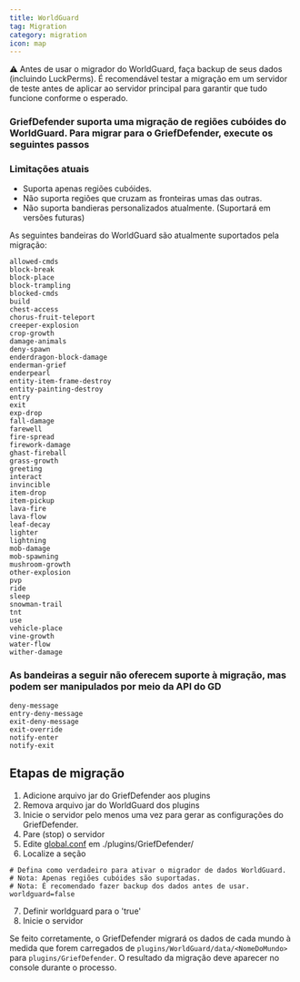 ```yaml
---
title: WorldGuard
tag: Migration
category: migration
icon: map
---
```


:warning: Antes de usar o migrador do WorldGuard, faça backup de seus dados (incluindo LuckPerms). É recomendável testar a migração em um servidor de teste antes de aplicar ao servidor principal para garantir que tudo funcione conforme o esperado.

### GriefDefender suporta uma migração de regiões cubóides do WorldGuard. Para migrar para o GriefDefender, execute os seguintes passos

### Limitações atuais
* Suporta apenas regiões cubóides.
* Não suporta regiões que cruzam as fronteiras umas das outras.
* Não suporta bandieras personalizados atualmente. (Suportará em versões futuras)

As seguintes bandeiras do WorldGuard são atualmente suportados pela migração:
```
allowed-cmds
block-break
block-place
block-trampling
blocked-cmds
build
chest-access
chorus-fruit-teleport
creeper-explosion
crop-growth
damage-animals
deny-spawn
enderdragon-block-damage
enderman-grief
enderpearl
entity-item-frame-destroy
entity-painting-destroy
entry
exit
exp-drop
fall-damage
farewell
fire-spread
firework-damage
ghast-fireball
grass-growth
greeting
interact
invincible
item-drop
item-pickup
lava-fire
lava-flow
leaf-decay
lighter
lightning
mob-damage
mob-spawning
mushroom-growth
other-explosion
pvp
ride
sleep
snowman-trail
tnt
use
vehicle-place
vine-growth
water-flow
wither-damage
```

### As bandeiras a seguir não oferecem suporte à migração, mas podem ser manipulados por meio da API do GD
```
deny-message
entry-deny-message
exit-deny-message
exit-override
notify-enter
notify-exit
```

## Etapas de migração
1. Adicione arquivo jar do GriefDefender aos plugins
2. Remova arquivo jar do WorldGuard dos plugins
3. Inicie o servidor pelo menos uma vez para gerar as configurações do GriefDefender.
4. Pare (stop) o servidor
5. Edite [global.conf](/wiki/advanced/Global-Config.html) em ./plugins/GriefDefender/
6. Localize a seção
```
# Defina como verdadeiro para ativar o migrador de dados WorldGuard.
# Nota: Apenas regiões cubóides são suportadas.
# Nota: É recomendado fazer backup dos dados antes de usar.
worldguard=false
```
7. Definir worldguard para o 'true'
8. Inicie o servidor

Se feito corretamente, o GriefDefender migrará os dados de cada mundo à medida que forem carregados de `plugins/WorldGuard/data/<NomeDoMundo>` para `plugins/GriefDefender`.
O resultado da migração deve aparecer no console durante o processo.